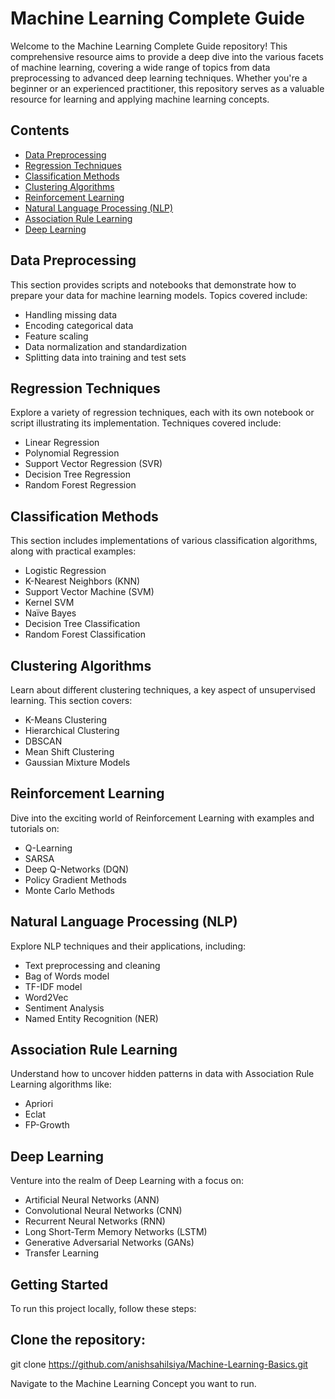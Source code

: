 
# Machine Learning Complete Guide

Welcome to the Machine Learning Complete Guide repository! This comprehensive resource aims to provide a deep dive into the various facets of machine learning, covering a wide range of topics from data preprocessing to advanced deep learning techniques. Whether you're a beginner or an experienced practitioner, this repository serves as a valuable resource for learning and applying machine learning concepts.

## Contents

- [Data Preprocessing](#data-preprocessing)
- [Regression Techniques](#regression-techniques)
- [Classification Methods](#classification-methods)
- [Clustering Algorithms](#clustering-algorithms)
- [Reinforcement Learning](#reinforcement-learning)
- [Natural Language Processing (NLP)](#natural-language-processing-nlp)
- [Association Rule Learning](#association-rule-learning)
- [Deep Learning](#deep-learning)

## Data Preprocessing

This section provides scripts and notebooks that demonstrate how to prepare your data for machine learning models. Topics covered include:

- Handling missing data
- Encoding categorical data
- Feature scaling
- Data normalization and standardization
- Splitting data into training and test sets

## Regression Techniques

Explore a variety of regression techniques, each with its own notebook or script illustrating its implementation. Techniques covered include:

- Linear Regression
- Polynomial Regression
- Support Vector Regression (SVR)
- Decision Tree Regression
- Random Forest Regression

## Classification Methods

This section includes implementations of various classification algorithms, along with practical examples:

- Logistic Regression
- K-Nearest Neighbors (KNN)
- Support Vector Machine (SVM)
- Kernel SVM
- Naïve Bayes
- Decision Tree Classification
- Random Forest Classification

## Clustering Algorithms

Learn about different clustering techniques, a key aspect of unsupervised learning. This section covers:

- K-Means Clustering
- Hierarchical Clustering
- DBSCAN
- Mean Shift Clustering
- Gaussian Mixture Models

## Reinforcement Learning

Dive into the exciting world of Reinforcement Learning with examples and tutorials on:

- Q-Learning
- SARSA
- Deep Q-Networks (DQN)
- Policy Gradient Methods
- Monte Carlo Methods

## Natural Language Processing (NLP)

Explore NLP techniques and their applications, including:

- Text preprocessing and cleaning
- Bag of Words model
- TF-IDF model
- Word2Vec
- Sentiment Analysis
- Named Entity Recognition (NER)

## Association Rule Learning

Understand how to uncover hidden patterns in data with Association Rule Learning algorithms like:

- Apriori
- Eclat
- FP-Growth

## Deep Learning

Venture into the realm of Deep Learning with a focus on:

- Artificial Neural Networks (ANN)
- Convolutional Neural Networks (CNN)
- Recurrent Neural Networks (RNN)
- Long Short-Term Memory Networks (LSTM)
- Generative Adversarial Networks (GANs)
- Transfer Learning

## Getting Started

To run this project locally, follow these steps:

## Clone the repository:
git clone https://github.com/anishsahilsiya/Machine-Learning-Basics.git

Navigate to the Machine Learning Concept you want to run.